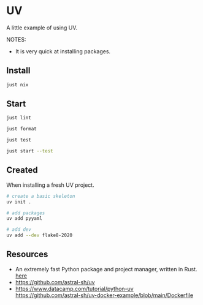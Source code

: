 # UV

A little example of using UV.

NOTES:

- It is very quick at installing packages.

## Install

```sh
just nix
```

## Start

```sh
just lint

just format

just test

just start --test
```

## Created

When installing a fresh UV project.

```sh
# create a basic skeleton
uv init .

# add packages
uv add pyyaml

# add dev
uv add --dev flake8-2020
```

## Resources

- An extremely fast Python package and project manager, written in Rust. [here](https://docs.astral.sh/uv/)
- https://github.com/astral-sh/uv
- https://www.datacamp.com/tutorial/python-uv
  https://github.com/astral-sh/uv-docker-example/blob/main/Dockerfile
